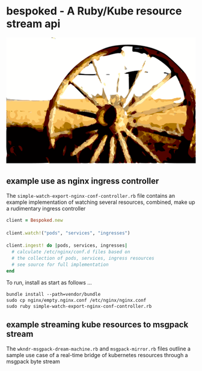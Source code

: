# bespoked - A Ruby/Kube resource stream api

![bespoked](images/bespoked.png)

## example use as nginx ingress controller

The `simple-watch-export-nginx-conf-controller.rb` file contains an example implementation of watching several resources, combined, make up a rudimentary ingress controller

```ruby
client = Bespoked.new

client.watch!("pods", "services", "ingresses")

client.ingest! do |pods, services, ingresses|
  # calculate /etc/nginx/conf.d files based on
  # the collection of pods, services, ingress resources
  # see source for full implementation
end
```

To run, install as start as follows ...

```shell
bundle install --path=vendor/bundle
sudo cp nginx/empty.nginx.conf /etc/nginx/nginx.conf
sudo ruby simple-watch-export-nginx-conf-controller.rb
```

## example streaming kube resources to msgpack stream

The `wkndr-msgpack-dream-machine.rb` and `msgpack-mirror.rb` files outline a sample use case of a real-time bridge of kubernetes resources through a msgpack byte stream

